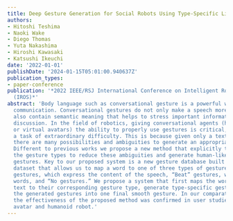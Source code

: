```yaml
---
title: Deep Gesture Generation for Social Robots Using Type-Specific Libraries
authors:
- Hitoshi Teshima
- Naoki Wake
- Diego Thomas
- Yuta Nakashima
- Hiroshi Kawasaki
- Katsushi Ikeuchi
date: '2022-01-01'
publishDate: '2024-01-15T05:01:00.940637Z'
publication_types:
- paper-conference
publication: '*2022 IEEE/RSJ International Conference on Intelligent Robots and Systems
  (IROS)*'
abstract: 'Body language such as conversational gesture is a powerful way to ease
  communication. Conversational gestures do not only make a speech more lively but
  also contain semantic meaning that helps to stress important information in the
  discussion. In the field of robotics, giving conversational agents (humanoid robots
  or virtual avatars) the ability to properly use gestures is critical, yet remain
  a task of extraordinary difficulty. This is because given only a text as input,
  there are many possibilities and ambiguities to generate an appropriate gesture.
  Different to previous works we propose a new method that explicitly takes into account
  the gesture types to reduce these ambiguities and generate human-like conversational
  gestures. Key to our proposed system is a new gesture database built on the TED
  dataset that allows us to map a word to one of three types of gestures: “Imagistic”
  gestures, which express the content of the speech, “Beat” gestures, which emphasize
  words, and “No gestures.” We propose a system that first maps the words in the input
  text to their corresponding gesture type, generate type-specific gestures and combine
  the generated gestures into one final smooth gesture. In our comparative experiments,
  the effectiveness of the proposed method was confirmed in user studies for both
  avatar and humanoid robot.'
---
```

